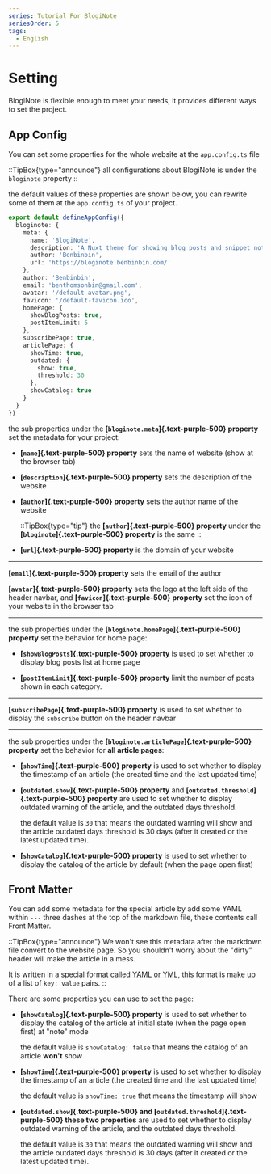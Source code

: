 ```yaml
---
series: Tutorial For BlogiNote
seriesOrder: 5
tags:
  - English
---
```


# Setting

BlogiNote is flexible enough to meet your needs, it provides different ways to set the project.

## App Config
You can set some properties for the whole website at the `app.config.ts` file

::TipBox{type="announce"}
all configurations about BlogiNote is under the `bloginote` property
::

the default values of these properties are shown below, you can rewrite some of them at the `app.config.ts` of your project.

```ts [app.config.ts]
export default defineAppConfig({
  bloginote: {
    meta: {
      name: 'BlogiNote',
      description: 'A Nuxt theme for showing blog posts and snippet notes with flexible layouts and multiple optimizations.',
      author: 'Benbinbin',
      url: 'https://bloginote.benbinbin.com/'
    },
    author: 'Benbinbin',
    email: 'benthomsonbin@gmail.com',
    avatar: '/default-avatar.png',
    favicon: '/default-favicon.ico',
    homePage: {
      showBlogPosts: true,
      postItemLimit: 5
    },
    subscribePage: true,
    articlePage: {
      showTime: true,
      outdated: {
        show: true,
        threshold: 30
      },
      showCatalog: true
    }
  }
})
```

the sub properties under the **[`bloginote.meta`]{.text-purple-500} property** set the metadata for your project:

* **[`name`]{.text-purple-500} property** sets the name of website (show at the browser tab)

* **[`description`]{.text-purple-500} property** sets the description of the website

* **[`author`]{.text-purple-500} property** sets the author name of the website

  ::TipBox{type="tip"}
  the **[`author`]{.text-purple-500} property** under the **[`bloginote`]{.text-purple-500} property** is the same
  ::

* **[`url`]{.text-purple-500} property** is the domain of your website

---

**[`email`]{.text-purple-500} property** sets the email of the author

**[`avatar`]{.text-purple-500} property** sets the logo at the left side of the header navbar, and **[`favicon`]{.text-purple-500} property** set the icon of your website in the browser tab

---

the sub properties under the **[`bloginote.homePage`]{.text-purple-500} property** set the behavior for home page:

* **[`showBlogPosts`]{.text-purple-500} property** is used to set whether to display blog posts list at home page

* **[`postItemLimit`]{.text-purple-500} property** limit the number of posts shown in each category.

---

**[`subscribePage`]{.text-purple-500} property** is used to set whether to display the `subscribe` button on the header navbar

---

the sub properties under the **[`bloginote.articlePage`]{.text-purple-500} property** set the behavior for **all article pages**:

* **[`showTime`]{.text-purple-500} property** is used to set whether to display the timestamp of an article (the created time and the last updated time)

* **[`outdated.show`]{.text-purple-500} property** and **[`outdated.threshold`]{.text-purple-500} property** are used to set whether to display outdated warning of the article, and the outdated days threshold.

    the default value is `30` that means the outdated warning will show and the article outdated days threshold is 30 days (after it created or the latest updated time).

* **[`showCatalog`]{.text-purple-500} property** is used to set whether to display the catalog of the article by default (when the page open first)

## Front Matter
You can add some metadata for the special article by add some YAML within `---` three dashes at the top of the markdown file, these contents call Front Matter.

::TipBox{type="announce"}
We won't see this metadata after the markdown file convert to the website page. So you shouldn't worry about the "dirty" header will make the article in a mess.

It is written in a special format called [YAML or YML](https://yaml.org/), this format is make up of a list of `key: value` pairs.
::

There are some properties you can use to set the page:

* **[`showCatalog`]{.text-purple-500} property** is used to set whether to display the catalog of the article at initial state (when the page open first) at "note" mode

  the default value is `showCatalog: false` that means the catalog of an article **won't** show

* **[`showTime`]{.text-purple-500} property** is used to set whether to display the timestamp of an article (the created time and the last updated time)

  the default value is `showTime: true` that means the timestamp will show

* **[`outdated.show`]{.text-purple-500} and [`outdated.threshold`]{.text-purple-500} these two properties** are used to set whether to display outdated warning of the article, and the outdated days threshold.

    the default value is `30` that means the outdated warning will show and the article outdated days threshold is 30 days (after it created or the latest updated time).